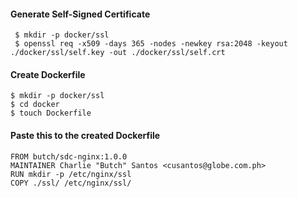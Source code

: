 #### Generate Self-Signed Certificate 
```
 $ mkdir -p docker/ssl
 $ openssl req -x509 -days 365 -nodes -newkey rsa:2048 -keyout ./docker/ssl/self.key -out ./docker/ssl/self.crt
```

#### Create Dockerfile
```
$ mkdir -p docker/ssl
$ cd docker
$ touch Dockerfile
```

#### Paste this to the created Dockerfile
```
FROM butch/sdc-nginx:1.0.0
MAINTAINER Charlie "Butch" Santos <cusantos@globe.com.ph>
RUN mkdir -p /etc/nginx/ssl
COPY ./ssl/ /etc/nginx/ssl/
```
